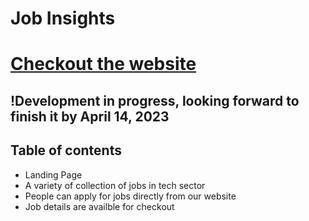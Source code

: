 # Job Insights
# [Checkout the website](https://job-insights.netlify.app)

## !Development in progress, looking forward to finish it by April 14, 2023

## Table of contents
* Landing Page 
* A variety of collection of jobs in tech sector
* People can apply for jobs directly from our website
* Job details are availble for checkout

